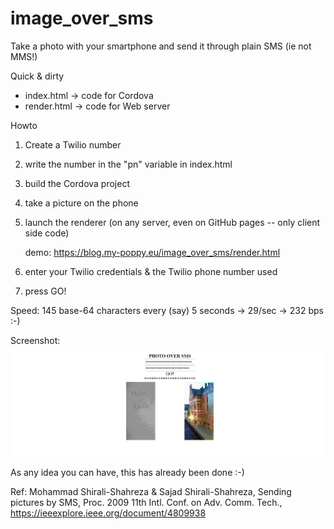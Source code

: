 # image_over_sms
Take a photo with your smartphone and send it through plain SMS (ie not MMS!)

Quick & dirty

- index.html  -> code for Cordova
- render.html -> code for Web server

Howto

1. Create a Twilio number
2. write the number in the "pn" variable in index.html
3. build the Cordova project
3. take a picture on the phone
4. launch the renderer (on any server, even on GitHub pages -- only client side code)

   demo: https://blog.my-poppy.eu/image_over_sms/render.html
   
5. enter your Twilio credentials & the Twilio phone number used 
6. press GO!

Speed: 145 base-64 characters every (say) 5 seconds ->  29/sec -> 232 bps :-)

Screenshot:
<img src='screenshot.PNG'>

As any idea you can have, this has already been done :-)

Ref: Mohammad Shirali-Shahreza & Sajad Shirali-Shahreza, Sending pictures by SMS, Proc. 2009 11th Intl. Conf. on Adv. Comm. Tech., https://ieeexplore.ieee.org/document/4809938
